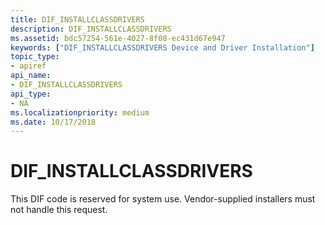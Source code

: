```yaml
---
title: DIF_INSTALLCLASSDRIVERS
description: DIF_INSTALLCLASSDRIVERS
ms.assetid: bdc57254-561e-4027-8f08-ec431d67e947
keywords: ["DIF_INSTALLCLASSDRIVERS Device and Driver Installation"]
topic_type:
- apiref
api_name:
- DIF_INSTALLCLASSDRIVERS
api_type:
- NA
ms.localizationpriority: medium
ms.date: 10/17/2018
---
```


# DIF_INSTALLCLASSDRIVERS


This DIF code is reserved for system use. Vendor-supplied installers must not handle this request.

 

 





